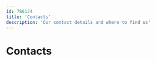 ```yaml
---
id: 786124
title: 'Contacts'
description: 'Our contact details and where to find us'
---
```


# Contacts
